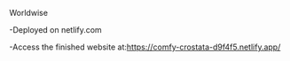 Worldwise

-Deployed on netlify.com

-Access the finished website at:https://comfy-crostata-d9f4f5.netlify.app/
